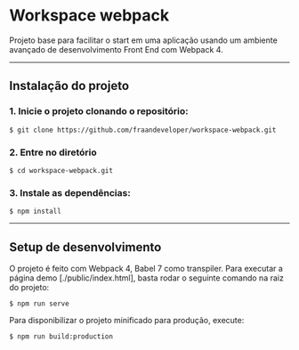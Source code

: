 # Workspace webpack

Projeto base para facilitar o start em uma aplicação usando um ambiente avançado de desenvolvimento Front End com Webpack 4.

---

## Instalação do projeto

### 1. Inicie o projeto clonando o repositório:
`$ git clone https://github.com/fraandeveloper/workspace-webpack.git`

### 2. Entre no diretório

`$ cd workspace-webpack.git`

### 3. Instale as dependências:
`$ npm install`

---

## Setup de desenvolvimento

O projeto é feito com Webpack 4, Babel 7 como transpiler. Para executar a página demo [./public/index.html], basta rodar o seguinte comando na raiz do projeto:

`$ npm run serve`

Para disponibilizar o projeto minificado para produção, execute:

`$ npm run build:production`
